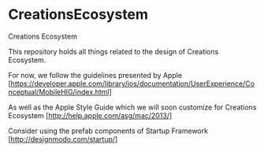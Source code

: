 # CreationsEcosystem
Creations Ecosystem

This repository holds all things related to the design of Creations Ecosystem.

For now, we follow the guidelines presented by Apple [https://developer.apple.com/library/ios/documentation/UserExperience/Conceptual/MobileHIG/index.html]

As well as the Apple Style Guide which we will soon customize for Creations Ecosystem
[http://help.apple.com/asg/mac/2013/]

Consider using the prefab components of Startup Framework [http://designmodo.com/startup/]
